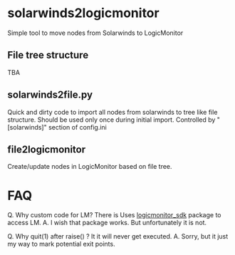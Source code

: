 # solarwinds2logicmonitor
Simple tool to move nodes from Solarwinds to LogicMonitor
## File tree structure
TBA

## solarwinds2file.py
Quick and dirty code to import all nodes from solarwinds to tree like file structure. Should be used only once during initial import.
Controlled by "[solarwinds]" section of config.ini

## file2logicmonitor
Create/update nodes in LogicMonitor based on file tree.

# FAQ

Q. Why custom code for LM? There is Uses [logicmonitor_sdk](https://pypi.org/project/logicmonitor-sdk/) package to access LM.
A. I wish that package works. But unfortunately it is not.

Q. Why quit(1) after raise() ? It it will never get executed.
A. Sorry, but it just my way to mark potential exit points.
